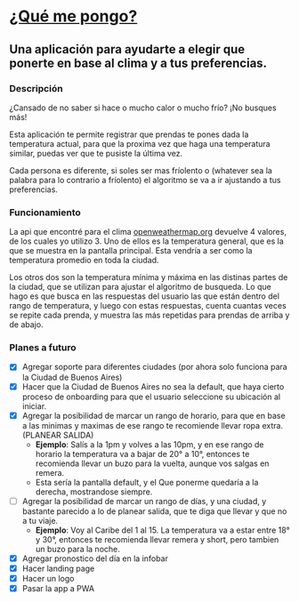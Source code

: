 # [¿Qué me pongo?](https://qmp.ezegatica.com)

## Una aplicación para ayudarte a elegir que ponerte en base al clima y a tus preferencias.

### Descripción

¿Cansado de no saber si hace o mucho calor o mucho frío? ¡No busques más!

Esta aplicación te permite registrar que prendas te pones dada la temperatura actual, para que la proxima vez que haga una temperatura similar, puedas ver que te pusiste la última vez.

Cada persona es diferente, si soles ser mas fríolento o (whatever sea la palabra para lo contrario a fríolento) el algoritmo se va a ir ajustando a tus preferencias.

### Funcionamiento

La api que encontré para el clima [openweathermap.org](https://openweathermap.org/) devuelve 4 valores, de los cuales yo utilizo 3. Uno de ellos es la temperatura general, que es la que se muestra en la pantalla principal. Esta vendría a ser como la temperatura promedio en toda la ciudad.

Los otros dos son la temperatura mínima y máxima en las distinas partes de la ciudad, que se utilizan para ajustar el algoritmo de busqueda. Lo que hago es que busca en las respuestas del usuario las que están dentro del rango de temperatura, y luego con estas respuestas, cuenta cuantas veces se repite cada prenda, y muestra las más repetidas para prendas de arriba y de abajo.

### Planes a futuro

- [x] Agregar soporte para diferentes ciudades (por ahora solo funciona para la Ciudad de Buenos Aires)
- [x] Hacer que la Ciudad de Buenos Aires no sea la default, que haya cierto proceso de onboarding para que el usuario seleccione su ubicación al iniciar.
- [x] Agregar la posibilidad de marcar un rango de horario, para que en base a las minimas y maximas de ese rango te recomiende llevar ropa extra. (PLANEAR SALIDA)
  - **Ejemplo**: Salís a la 1pm y volves a las 10pm, y en ese rango de horario la temperatura va a bajar de 20° a 10°, entonces te recomienda llevar un buzo para la vuelta, aunque vos salgas en remera.
  - Esta sería la pantalla default, y el Que ponerme quedaría a la derecha, mostrandose siempre.
- [ ] Agregar la posibilidad de marcar un rango de días, y una ciudad, y bastante parecido a lo de planear salida, que te diga que llevar y que no a tu viaje.
  - **Ejemplo**: Voy al Caribe del 1 al 15. La temperatura va a estar entre 18° y 30°, entonces te recomienda llevar remera y short, pero tambien un buzo para la noche.
- [x] Agregar pronostico del día en la infobar
- [x] Hacer landing page
- [x] Hacer un logo
- [x] Pasar la app a PWA
